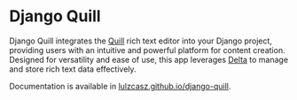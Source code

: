 # Django Quill

Django Quill integrates the [Quill](https://quilljs.com/) rich text editor into your Django project, providing users with an intuitive and powerful platform for content creation. Designed for versatility and ease of use, this app leverages [Delta](https://quilljs.com/docs/delta) to manage and store rich text data effectively.

Documentation is available in [lulzcasz.github.io/django-quill](https://lulzcasz.github.io/django-quill/).
